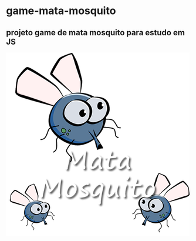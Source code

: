 # game-mata-mosquito
## projeto game de mata mosquito para estudo em JS
![game.png](./img/game.png)
